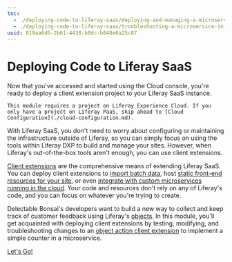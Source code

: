 ```yaml
---
toc:
  - ./deploying-code-to-liferay-saas/deploying-and-managing-a-microservice-client-extension-project.md
  - ./deploying-code-to-liferay-saas/troubleshooting-a-microservice-in-the-cloud-console.md
uuid: 819aa6d5-2b61-4438-b0dc-b848e6a25c87
---
```


# Deploying Code to Liferay SaaS

Now that you've accessed and started using the Cloud console, you're ready to deploy a client extension project to your Liferay SaaS instance.

```{note}
This module requires a project on Liferay Experience Cloud. If you only have a project on Liferay PaaS, skip ahead to [Cloud Configuration](./cloud-configuration.md).
```

With Liferay SaaS, you don't need to worry about configuring or maintaining the infrastructure outside of Liferay, so you can simply focus on using the tools within Liferay DXP to build and manage your sites. However, when Liferay's out-of-the-box tools aren't enough, you can use client extensions.

[Client extensions](https://learn.liferay.com/w/dxp/building-applications/client-extensions) are the comprehensive means of extending Liferay SaaS. You can deploy client extensions to [import batch data](https://learn.liferay.com/w/dxp/building-applications/client-extensions/batch-client-extensions), host [static front-end resources for your site](https://learn.liferay.com/w/dxp/building-applications/client-extensions/front-end-client-extensions), or even [integrate with custom microservices running in the cloud](https://learn.liferay.com/w/dxp/building-applications/client-extensions/microservice-client-extensions). Your code and resources don't rely on any of Liferay's code, and you can focus on whatever you're trying to create.

Delectable Bonsai's developers want to build a new way to collect and keep track of customer feedback using Liferay's [objects](https://learn.liferay.com/web/guest/w/dxp/building-applications/objects). In this module, you'll get acquainted with deploying client extensions by testing, modifying, and troubleshooting changes to an [object action client extension](https://learn.liferay.com/w/dxp/building-applications/client-extensions/microservice-client-extensions/object-action-yaml-configuration-reference) to implement a simple counter in a microservice.

[Let's Go!](./deploying-code-to-liferay-saas/deploying-and-managing-a-microservice-client-extension-project.md)

